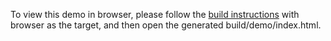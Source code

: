 To view this demo in browser, please follow the [build instructions](http://highlightjs.readthedocs.io/en/latest/building-testing.html#building) with browser as the target, and then open the generated build/demo/index.html.

